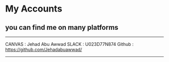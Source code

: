 

# My Accounts
## you can find me on many platforms
___
CANVAS : Jehad Abu Awwad
SLACK :  U023D77N874
Github : https://github.com/Jehadabuawwad/
___
